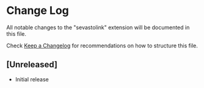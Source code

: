 # Change Log

All notable changes to the "sevastolink" extension will be documented in this file.

Check [Keep a Changelog](http://keepachangelog.com/) for recommendations on how to structure this file.

## [Unreleased]

- Initial release
